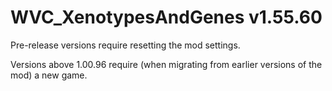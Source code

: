 # WVC_XenotypesAndGenes v1.55.60
 
Pre-release versions require resetting the mod settings.

Versions above 1.00.96 require (when migrating from earlier versions of the mod) a new game.